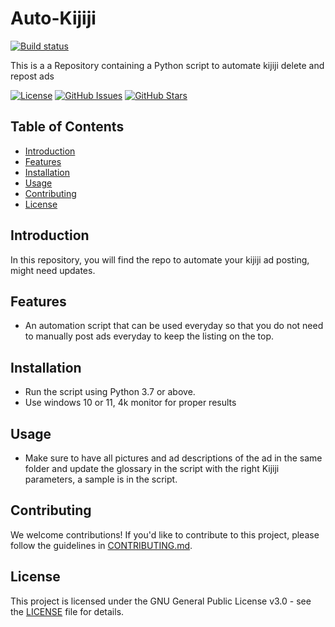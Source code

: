 # Auto-Kijiji
[![Build status](https://ci.appveyor.com/api/projects/status/yc3leb1t5t6ue01i?svg=true)]()

This is a a Repository containing a Python script to automate kijiji delete and repost ads 

[![License](https://img.shields.io/badge/License-GNU%20GPL-blue.svg)](https://opensource.org/licenses/MIT)
[![GitHub Issues](https://img.shields.io/github/issues/VoarL/Auto-Kijiji.svg)](https://github.com/VoarL/Auto-Kijiji/issues)
[![GitHub Stars](https://img.shields.io/github/stars/VoarL/Auto-Kijiji.svg)](https://github.com/VoarL/Auto-Kijiji/stargazers)

## Table of Contents

- [Introduction](#introduction)
- [Features](#features)
- [Installation](#installation)
- [Usage](#usage)
- [Contributing](#contributing)
- [License](#license)

## Introduction

In this repository, you will find the repo to automate your kijiji ad posting, might need updates.

## Features

- An automation script that can be used everyday so that you do not need to manually post ads everyday to keep the listing on the top.

## Installation

- Run the script using Python 3.7 or above.
- Use windows 10 or 11, 4k monitor for proper results

## Usage

- Make sure to have all pictures and ad descriptions of the ad in the same folder and update the glossary in the script with the right Kijiji parameters, a sample is in the script.
  
## Contributing

We welcome contributions! If you'd like to contribute to this project, please follow the guidelines in [CONTRIBUTING.md](CONTRIBUTING.md).

## License

This project is licensed under the GNU General Public License v3.0 - see the [LICENSE](LICENSE) file for details.


